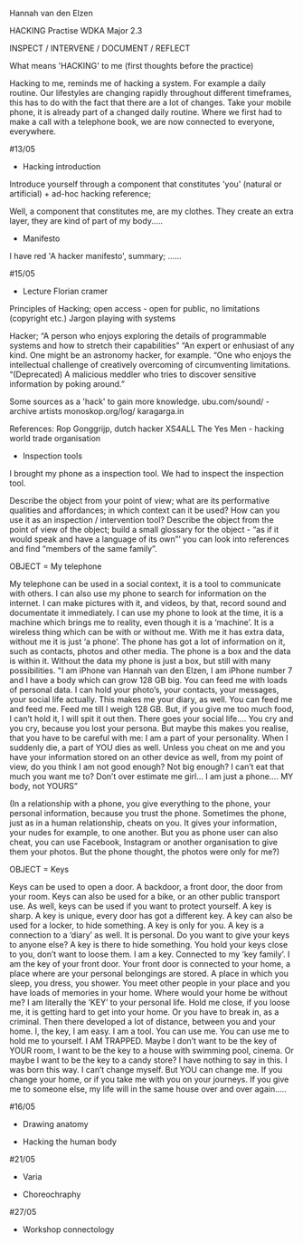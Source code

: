 Hannah van den Elzen 

HACKING 
Practise WDKA 
Major 2.3 

INSPECT / INTERVENE / DOCUMENT / REFLECT 


What means 'HACKING' to me (first thoughts before the practice) 

Hacking to me, reminds me of hacking a system. For example a daily routine. Our lifestyles are changing rapidly throughout different timeframes, this has to do with the fact that there are a lot of changes. Take your mobile phone, it is already part
of a changed daily routine. Where we first had to make a call with a telephone book, we are now connected to everyone, 
everywhere. 


#13/05 

- Hacking introduction 

Introduce yourself through a component that constitutes 'you' (natural or artificial) + ad-hoc hacking reference;

Well, a component that constitutes me, are my clothes. They create an extra layer, they are kind of part of my body..... 


- Manifesto 

I have red 'A hacker manifesto', summary; 
...... 



#15/05 

- Lecture Florian cramer

Principles of Hacking; 
open access - open for public, no limitations (copyright etc.)
Jargon 
playing with systems

Hacker; 
“A person who enjoys exploring the details of programmable systems and how to stretch their capabilities” 
“An expert or enhusiast of any kind. One might be an astronomy hacker, for example. 
“One who enjoys the intellectual challenge of creatively overcoming of circumventing limitations. 
“(Deprecated) A malicious meddler who tries to discover sensitive information by poking around.” 

Some sources as a 'hack' to gain more knowledge. 
ubu.com/sound/ - archive artists
monoskop.org/log/
karagarga.in

References:
Rop Gonggrijp, dutch hacker XS4ALL
The Yes Men - hacking world trade organisation 



- Inspection tools 

I brought my phone as a inspection tool. 
We had to inspect the inspection tool. 

Describe the object from your point of view; what are its performative qualities and affordances; in which context can it be 
used? How can you use it as an inspection / intervention tool? 
Describe the object from the point of view of the object; build a small glossary for the object - “as if it would speak and 
have a language of its own”’ you can look into references and find “members of the same family”. 

OBJECT = My telephone 

My telephone can be used in a social context, it is a tool to communicate with others. I can also use my phone to search for information on the internet. I can make pictures with it, and videos, by that, record sound and documentate it immediately. 
I can use my phone to look at the time, it is a machine which brings me to reality, even though it is a ‘machine’. It is a 
wireless thing which can be with or without me. With me it has extra data, without me it is just ‘a phone’. The phone has got 
a lot of information on it, such as contacts, photos and other media. The phone is a box and the data is within it. Without 
the data my phone is just a box, but still with many possibilities. 
"I am iPhone van Hannah van den Elzen, I am iPhone number 7 and I have a body which can grow 128 GB big. You can feed me 
with loads of personal data. I can hold your photo’s, your contacts, your messages, your social life actually. 
This makes me your diary, as well. You can feed me and feed me. Feed me till I weigh 128 GB. But, if you give me too much food,
I can’t hold it, I will spit it out then. There goes your social life…. You cry and you cry, because you lost your persona. 
But maybe this makes you realise, that you have to be careful with me: I am a part of your personality. When I suddenly die, 
a part of YOU dies as well. Unless you cheat on me and you have your information stored on an other device as well, 
from my point of view, do you think I am not good enough? Not big enough? I can’t eat that much you want me to? 
Don’t over estimate me girl… I am just a phone…. MY body, not YOURS”

(In a relationship with a phone, you give everything to the phone, your personal information, because you trust the phone. 
Sometimes the phone, just as in a human relationship, cheats on you. It gives your information, your nudes for example, 
to one another. But you as phone user can also cheat, you can use Facebook, Instagram or another organisation to give them 
your photos. But the phone thought, the photos were only for me?) 


OBJECT = Keys

Keys can be used to open a door. A backdoor, a front door, the door from your room. Keys can also be used for a bike, or an 
other public transport use. As well, keys can be used if you want to protect yourself. A key is sharp. A key is unique, every 
door has got a different key. A key can also be used for a locker, to hide something. A key is only for you. A key is a 
connection to a ‘diary’ as well. It is personal. Do you want to give your keys to anyone else? A key is there to hide something. You hold your keys close to you, don’t want to loose them. 
I am a key. Connected to my ‘key family’. I am the key of your front door. Your front door is connected to your home, 
a place where are your personal belongings are stored. A place in which you sleep, you dress, you shower. You meet other 
people in your place and you have loads of memories in your home. Where would your home be without me? I am literally the 
‘KEY’ to your personal life. Hold me close, if you loose me, it is getting hard to get into your home. Or you have to break 
in, as a criminal. Then there developed a lot of distance, between you and your home. I, the key, I am easy. I am a tool. 
You can use me. You can use me to hold me to yourself. I AM TRAPPED. Maybe I don’t want to be the key of YOUR room, I want to 
be the key to a house with swimming pool, cinema. Or maybe I want to be the key to a candy store? I have nothing to say in 
this. I was born this way. I can’t change myself. But YOU can change me. If you change your home, or if you take me with you 
on your journeys. If you give me to someone else, my life will in the same house over and over again….. 

#16/05

- Drawing anatomy 



- Hacking the human body 




#21/05 

- Varia 



- Choreochraphy 




#27/05 

- Workshop connectology 








